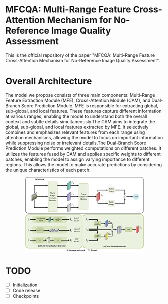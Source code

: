 # MFCQA: Multi-Range Feature Cross-Attention Mechanism for No-Reference Image Quality Assessment
This is the official repository of the paper "MFCQA: Multi-Range Feature Cross-Attention Mechanism for No-Reference Image Quality Assessment".

# Overall Architecture
The model we propose consists of three main components: Multi-Range Feature Extraction Module (MFE), Cross-Attention Module (CAM), and Dual-Branch Score Prediction Module. MFE is responsible for extracting global, sub-global, and local features. These features capture different information at various ranges, enabling the model to understand both the overall context and subtle details simultaneously.The CAM aims to integrate the global, sub-global, and local features extracted by MFE. It selectively combines and emphasizes relevant features from each range using attention mechanisms, allowing the model to focus on important information while suppressing noise or irrelevant details.The Dual-Branch Score Prediction Module performs weighted computations on different patches. It utilizes the features fused by CAM and applies specific weights to different patches, enabling the model to assign varying importance to different regions. This allows the model to make accurate predictions by considering the unique characteristics of each patch. 
<p align="center">
  <img src="assets/Overall.png" width="75%" alt="MFCQA">
</p>

# TODO
- [ ] Initialization
- [ ] Code release
- [ ] Checkpoints

